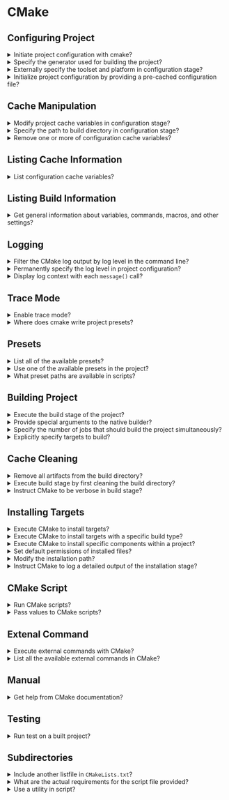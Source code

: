 # CMake

## Configuring Project

<details>
<summary>Initiate project configuration with cmake?</summary>

> ```sh
> cmake -S ./project -B ./build
> ``````

> Origins:
> - Modern CMake for C++ - Chapter 1

> References:
---
</details>

<details>
<summary>Specify the generator used for building the project?</summary>

> Selecting and configuring a generator decides which build tool from our
> system will be used for building. This can be overridden by the
> `CMAKE_GENERATOR` environment variable or by specifying the generator
> directly on the command line.
>
> ```sh
> cmake -G <generator-name> <path-to-source>
> ``````

> Origins:
> - Modern CMake for C++ - Chapter 1

> References:
---
</details>

<details>
<summary>Externally specify the toolset and platform in configuration stage?</summary>

> Some generators (such as Visual Studio) support a more in-depth specification
> of a toolset (compiler) and platform (compiler or SDK). Additionally, these
> have respective environment variables that override the default values:
> `CMAKE_GENERATOR_TOOLSET` and `CMAKE_GENERATOR_PLATFORM`.
>
> ```sh
> cmake -G <generator-name> -T <toolset-spec> -A <platform-name> <path-to-source>
> ``````

> Origins:
> - Modern CMake for C++ - Chapter 1

> References:
---
</details>

<details>
<summary>Initialize project configuration by providing a pre-cached configuration file?</summary>

> We can provide a path to the CMake script, which (only) contains a list of
> `set()` commands to specify variables that will be used to initialize an
> empty build tree.
>
> ```sh
> cmake -C <initial-cache-script> <path-to-source>
> ``````

> Origins:
> - Modern CMake for C++ - Chapter 1

> References:
---
</details>

## Cache Manipulation

<details>
<summary>Modify project cache variables in configuration stage?</summary>

> The initialization and modification of existing cache variables can be done
> in command line, as follows:
>
> ```sh
> cmake -D <var>[:<type>]=<value> <path-to-source>
> ``````
>
> The `:<type>` section is optional (it is used by GUIs); you can use `BOOL`,
> `FILEPATH`, `PATH`, `STRING`, or `INTERNAL`.
>
> If you omit the type, it will be set to the type of an already existing
> variable; otherwise, it will be set to `UNINITIALIZED`.

> Origins:
> - Modern CMake for C++ - Chapter 1

> References:
---
</details>

<details>
<summary>Specify the path to build directory in configuration stage?</summary>

> For single-configuration generators (such as Make and Ninja), you'll need to
> specify it during the configuration phase with the `CMAKE_BUILD_TYPE`
> variable and generate a separate build tree for each type of config:
>
> * `Debug`
> * `Release`
> * `MinSizeRel`
> * `RelWithDebInfo`
>
> ```sh
> cmake -S . -B build -D CMAKE_BUILD_TYPE=Release
> ``````
>
> Custom variables that are added manually with the `-D` option won't be
> visible in cache variables list unless you specify one of the supported
> types.

> Origins:
> - Modern CMake for C++ - Chapter 1

> References:
---
</details>

<details>
<summary>Remove one or more of configuration cache variables?</summary>

> ```sh
> cmake -U <globbing_expr> <CMAKE_BINARY_DIR>
> ``````
>
> Here, the globbing expression supports the `*` wildcard and any `?` character
> symbols. Both of the `-U` and `-D` options can be repeated multiple times.

> Origins:
> - Modern CMake for C++ - Chapter 1

> References:
---
</details>

## Listing Cache Information

<details>
<summary>List configuration cache variables?</summary>

> ```sh
> cmake -L[A][H] <CMAKE_BINARY_DIR>
> ``````
>
> Such a list will contain cache variables that aren't marked as `ADVANCED`. We
> can change that by adding the `A` modifier.
>
> To print help messages with variables, add the `H` modifier.
>
> Custom variables that are added manually with the `-D` option won't be
> visible unless you specify one of the supported types.

> Origins:
> - Modern CMake for C++ - Chapter 1

> References:
---
</details>

## Listing Build Information

<details>
<summary>Get general information about variables, commands, macros, and other settings?</summary>

> ```sh
> cmake --system-information [output-file]
> ``````
>
> The optional file argument allows you to store the output in a file.
>
> Running it in the build tree directory will print additional information
> about the cache variables and build messages from the log files.

> Origins:
> - Modern CMake for C++ - Chapter 1

> References:
---
</details>

## Logging

<details>
<summary>Filter the CMake log output by log level in the command line?</summary>

> By default, the log level is `STATUS`.
>
> ```sh
> cmake --log-level=<level>
> ``````
>
> Here, level can be any of the following:
>
> * `ERROR`
> * `WARNING`
> * `NOTICE`
> * `STATUS`
> * `VERBOSE`
> * `DEBUG`
> * `TRACE`

> Origins:
> - Modern CMake for C++ - Chapter 1

> References:
---
</details>

<details>
<summary>Permanently specify the log level in project configuration?</summary>

> You can specify this setting permanently in the `CMAKE_MESSAGE_LOG_LEVEL`
> cache variable.

> Origins:
> - Modern CMake for C++ - Chapter 1

> References:
---
</details>

<details>
<summary>Display log context with each <code>message()</code> call?</summary>

> To debug very complex projects, the `CMAKE_MESSAGE_CONTEXT` variable can be
> used like a stack. Whenever your code enters a specific context, you can add
> a descriptive name to the stack and remove it when leaving. By doing this,
> our messages will be decorated with the current `CMAKE_MESSAGE_CONTEXT`
> variable like so:
>
> ```
> [some.context.example] Debug message
> ``````
>
> The option to enable this kind of log output is as follows:
>
> ```sh
> cmake --log-context <path-to-source>
> ``````

> Origins:
> - Modern CMake for C++ - Chapter 1

> References:
---
</details>

## Trace Mode

<details>
<summary>Enable trace mode?</summary>

> If all logging options fail there is always trace mode.
>
> Trace mode will print every command with the filename and exact line number
> it is called from alongside its arguments.
>
> ```sh
> cmake --trace
> ``````

> Origins:
> - Modern CMake for C++ - Chapter 1

> References:
---
</details>

<details>
<summary>Where does cmake write project presets?</summary>

> Developers can simplify how users interact with their projects and provide a
> `CMakePresets.json` file that specifies some defaults.

> Origins:
> - Modern CMake for C++ - Chapter 1

> References:
---
</details>

## Presets

<details>
<summary>List all of the available presets?</summary>

> ```sh
> cmake --list-presets
> ``````

> Origins:
> - Modern CMake for C++ - Chapter 1

> References:
---
</details>

<details>
<summary>Use one of the available presets in the project?</summary>

> ```sh
> cmake --preset=<preset>
> ``````
>
> These values override the system defaults and the environment. However, at
> the same time, they can be overridden with any arguments that are explicitly
> passed on the command line.

> Origins:
> - Modern CMake for C++ - Chapter 1

> References:
---
</details>

<details>
<summary>What preset paths are available in scripts?</summary>

> Since there is no concept of a source/build tree in scripts, variables that
> usually hold references to these paths will contain the current working
> directory instead: `CMAKE_BINARY_DIR`, `CMAKE_SOURCE_DIR`,
> `CMAKE_CURRENT_BINARY_DIR`, and `CMAKE_CURRENT_SOURCE_DIR`.

> Origins:
> - Modern CMake for C++ - Chapter 1

> References:
---
</details>

## Building Project

<details>
<summary>Execute the build stage of the project?</summary>

> ```sh
> cmake --build <dir> [<options>] [-- <build-tool-options>]
> ``````

> Origins:
> - Modern CMake for C++ - Chapter 1

> References:
---
</details>

<details>
<summary>Provide special arguments to the native builder?</summary>

> CMake allows you to specify key build parameters that work for every builder.
> If you need to provide special arguments to your chosen, native builder, pass
> them at the end of the command after the `--` token.
>
> ```sh
> cmake --build <dir> -- <build-tool-options>
> ``````

> Origins:
> - Modern CMake for C++ - Chapter 1

> References:
---
</details>

<details>
<summary>Specify the number of jobs that should build the project simultaneously?</summary>

> Builders know the structure of project dependencies, so they can
> simultaneously process steps that have their dependencies met to save time.
>
> ```sh
> cmake --build <dir> --parallel [<number-of-jobs>]
> cmake --build <dir> -j [<number-of-jobs>]
> ``````
>
> The alternative is to set it with the `CMAKE_BUILD_PARALLEL_LEVEL`
> environment variable.

> Origins:
> - Modern CMake for C++ - Chapter 1

> References:
---
</details>

<details>
<summary>Explicitly specify targets to build?</summary>

> Every project is made up of one or more parts, called targets. Usually, we'll
> want to build all of them; However, on occasion, we might be interested in
> skipping some or explicitly building a target that was deliberately excluded
> from normal builds.
>
> ```sh
> cmake --build <dir> --target <target1> -t <target2> ...
> ``````

> Origins:
> - Modern CMake for C++ - Chapter 1

> References:
---
</details>

## Cache Cleaning

<details>
<summary>Remove all artifacts from the build directory?</summary>

> ```sh
> cmake --build <dir> -t clean
> cmake --build <dir> --target clean
> ``````

> Origins:
> - Modern CMake for C++ - Chapter 1

> References:
---
</details>

<details>
<summary>Execute build stage by first cleaning the build directory?</summary>

> ```sh
> cmake --build <dir> --clean-first
> ``````

> Origins:
> - Modern CMake for C++ - Chapter 1

> References:
---
</details>

<details>
<summary>Instruct CMake to be verbose in build stage?</summary>

> ```sh
> cmake --build <dir> --verbose
> cmake --build <dir> -v
> ``````
>
> The same effect can be achieved by setting the `CMAKE_VERBOSE_MAKEFILE`
> cached variable.

> Origins:
> - Modern CMake for C++ - Chapter 1

> References:
---
</details>

## Installing Targets

<details>
<summary>Execute CMake to install targets?</summary>

> ```sh
> cmake --install <dir> [<options>]
> ``````

> Origins:
> - Modern CMake for C++ - Chapter 1

> References:
---
</details>

<details>
<summary>Execute CMake to install targets with a specific build type?</summary>

> We can specify which build type we want to use for our installation. The
> available types include:
>
> * `Debug`
> * `Release`
> * `MinSizeRel`
> * `RelWithDebInfo`
>
> ```sh
> cmake --install <dir> --config <cfg>
> ``````

> Origins:
> - Modern CMake for C++ - Chapter 1

> References:
---
</details>

<details>
<summary>Execute CMake to install specific components within a project?</summary>

> As a developer, you might choose to split your project into components that
> can be installed independently. This might be something like application,
> docs, and extra-tools.
>
> ```sh
> cmake --install <dir> --component <comp>
> ``````

> Origins:
> - Modern CMake for C++ - Chapter 1

> References:
---
</details>

<details>
<summary>Set default permissions of installed files?</summary>

> If installation is carried on a Unix-like platform, you can specify default
> permissions for the installed directories, with the following option, using
> the format of `u=rwx,g=rx,o=rx`:
>
> ```sh
> cmake --install <dir>  --default-directory-permissions <permissions>
> ``````

> Origins:
> - Modern CMake for C++ - Chapter 1

> References:
---
</details>

<details>
<summary>Modify the installation path?</summary>

> We can prepend the installation path specified in the project configuration
> with a prefix of our choice:
>
> ```sh
> cmake --install <dir> --prefix <prefix>
> ``````

> Origins:
> - Modern CMake for C++ - Chapter 1

> References:
---
</details>

<details>
<summary>Instruct CMake to log a detailed output of the installation stage?</summary>

> ```sh
> cmake --install <build_dir> -v
> cmake --install <build_dir> --verbose
> ``````
>
> The same effect can be achieved if the `VERBOSE` environment variable is set.
>
> ```sh
> VERBOSE=1 cmake --build <dir>
> ``````

> Origins:
> - Modern CMake for C++ - Chapter 1

> References:
---
</details>

## CMake Script

<details>
<summary>Run CMake scripts?</summary>

> ```sh
> cmake -D <var>=<value> -P <cmake-script-file> -- <unparsed options>...
> ``````

> Origins:
> - Modern CMake for C++ - Chapter 1

> References:
---
</details>

<details>
<summary>Pass values to CMake scripts?</summary>

> There are two ways you can pass values to scripts:
>
> * Through variables defined with the `-D` option.
> * Through arguments that can be passed after a `--` token.
>
> ```sh
> cmake [{-D <var>=<value>}...] -P <cmake-script-file>  [-- <unparsed-options>...]
> cmake -D CMAKE_BUILD_TYPE=Release -P script.cmake  -- --verbose
> ``````
>
> CMake will create `CMAKE_ARGV<n>` variables for all arguments passed to the
> script (including the `--` token).

> Origins:
> - Modern CMake for C++ - Chapter 1

> References:
---
</details>

## Extenal Command

<details>
<summary>Execute external commands with CMake?</summary>

> On rare occasions, we might need to run a single command in a
> platform-independent way – perhaps copy a file or compute a checksum.
>
> ```sh
> cmake -E <command> [<options>]
> ``````

> Origins:
> - Modern CMake for C++ - Chapter 1

> References:
---
</details>

<details>
<summary>List all the available external commands in CMake?</summary>

> ```sh
> cmake -E
> ``````

> Origins:
> - Modern CMake for C++ - Chapter 1

> References:
---
</details>

## Manual

<details>
<summary>Get help from CMake documentation?</summary>

> ```sh
> cmake ––help[-<topic>]
> cmake --help-commands file
> ``````

> Origins:
> - Modern CMake for C++ - Chapter 1

> References:
---
</details>

## Testing

<details>
<summary>Run test on a built project?</summary>

> The simplest way to run tests for a built project is to call ctest in the
> generated build tree:
>
> ```sh
> ctest
> ``````

> Origins:
> - Modern CMake for C++ - Chapter 1

> References:
---
</details>

## Subdirectories

<details>
<summary>Include another listfile in <code>CMakeLists.txt</code>?</summary>

> Files that contain the CMake language are called listfiles and can be
> included one in another, by calling `include()` and `find_package()`, or
> indirectly with `add_subdirectory()`
>
> CMake projects are configured with `CMakeLists.txt` listfiles.
>
> It should contain at least two commands:
>
> ```cmake
> cmake_minimum_required(VERSION <x.xx>)
> project(<name> <OPTIONS>)
> ``````
>
> We also have an `add_subdirectory(api)` command to include another
> `CMakeListst.txt` file from the api directory to perform steps that are
> specific to the API part of our application.

> Origins:
> - Modern CMake for C++ - Chapter 1

> References:
---
</details>

<details>
<summary>What are the actual requirements for the script file provided?</summary>

> Not that many: a script can be as complex as you like or an empty file.
> However, it is recommended that you call the `cmake_minimum_required()`
> command at the beginning of the script. This command tells CMake which
> policies should be applied to subsequent commands in this project
>
> When running scripts, CMake won't execute any of the usual stages (such as
> configuration or generation), and it won't use the cache.

> Origins:
> - Modern CMake for C++ - Chapter 1

> References:
---
</details>

<details>
<summary>Use a utility in script?</summary>

> To use a utility module, we need to call an `include(<MODULE>)` command.

> Origins:
> - Modern CMake for C++ - Chapter 1

> References:
---
</details>

